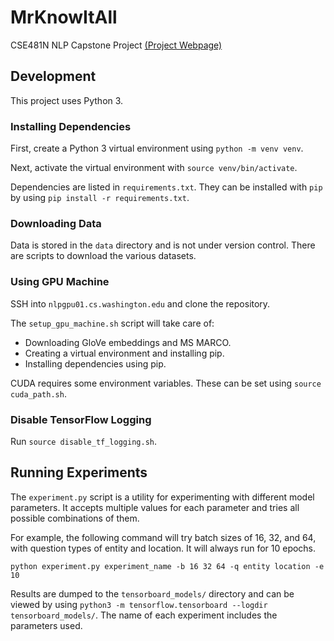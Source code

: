 # MrKnowItAll
CSE481N NLP Capstone Project [(Project Webpage)](https://tgilbrough.github.io/cse481n-blog/)

## Development

This project uses Python 3.

### Installing Dependencies

First, create a Python 3 virtual environment using `python -m venv venv`.

Next, activate the virtual environment with `source venv/bin/activate`.

Dependencies are listed in `requirements.txt`. They can be installed with `pip`
by using `pip install -r requirements.txt`.

### Downloading Data

Data is stored in the `data` directory and is not under version control.
There are scripts to download the various datasets.

### Using GPU Machine

SSH into `nlpgpu01.cs.washington.edu` and clone the repository.

The `setup_gpu_machine.sh` script will take care of:
 - Downloading GloVe embeddings and MS MARCO.
 - Creating a virtual environment and installing pip.
 - Installing dependencies using pip.

CUDA requires some environment variables. These can be set using `source cuda_path.sh`.

### Disable TensorFlow Logging

Run `source disable_tf_logging.sh`.

## Running Experiments

The `experiment.py` script is a utility for experimenting with different model
parameters. It accepts multiple values for each parameter and tries all
possible combinations of them.

For example, the following command will try batch sizes of 16, 32, and 64,
with question types of entity and location. It will always run for 10 epochs.

```
python experiment.py experiment_name -b 16 32 64 -q entity location -e 10
```

Results are dumped to the `tensorboard_models/` directory and can be viewed
by using `python3 -m tensorflow.tensorboard --logdir tensorboard_models/`.
The name of each experiment includes the parameters used.
